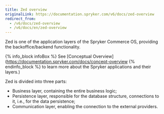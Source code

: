 ```yaml
---
title: Zed overview
originalLink: https://documentation.spryker.com/v6/docs/zed-overview
redirect_from:
  - /v6/docs/zed-overview
  - /v6/docs/en/zed-overview
---
```


Zed is one of the application layers of the Spryker Commerce OS, providing the backoffice/backend functionality. 

{% info_block infoBox %}
See [Conceptual Overview](https://documentation.spryker.com/docs/concept-overview
{% endinfo_block %} to learn more about the Spryker applications and their layers.)

Zed is divided into three parts:

* Business layer, containing the entire business logic;
* Persistence layer, responsible for the database structure, connections to it, i.e., for the data persistence;
* Communication layer, enabling the connection to the external providers.

<!--The guides in this section provide a deep insight into each of the layers and their components.-->
